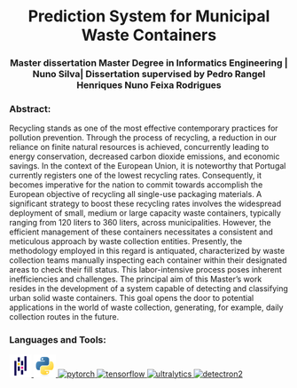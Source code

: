 <h1 align="center">Prediction System for Municipal Waste Containers</h1>
<h3 align="center">Master dissertation Master Degree in Informatics Engineering | Nuno Silva| Dissertation supervised by Pedro Rangel Henriques Nuno Feixa Rodrigues</h3>

<h3 align="left">Abstract:</h3>
<p align="left">
  Recycling stands as one of the most effective contemporary practices for pollution prevention.
Through the process of recycling, a reduction in our reliance on finite natural resources is
achieved, concurrently leading to energy conservation, decreased carbon dioxide emissions,
and economic savings. In the context of the European Union, it is noteworthy that Portugal
currently registers one of the lowest recycling rates. Consequently, it becomes imperative for
the nation to commit towards accomplish the European objective of recycling all single-use
packaging materials.
A significant strategy to boost these recycling rates involves the widespread deployment
of small, medium or large capacity waste containers, typically ranging from 120 liters to
360 liters, across municipalities. However, the efficient management of these containers
necessitates a consistent and meticulous approach by waste collection entities.
Presently, the methodology employed in this regard is antiquated, characterized by waste
collection teams manually inspecting each container within their designated areas to check
their fill status. This labor-intensive process poses inherent inefficiencies and challenges.
The principal aim of this Master’s work resides in the development of a system capable of
detecting and classifying urban solid waste containers. This goal opens the door to potential
applications in the world of waste collection, generating, for example, daily collection routes
in the future.
</p>

<h3 align="left">Languages and Tools:</h3>
<p align="left"> <a href="https://pandas.pydata.org/" target="_blank" rel="noreferrer"> <img src="https://raw.githubusercontent.com/devicons/devicon/2ae2a900d2f041da66e950e4d48052658d850630/icons/pandas/pandas-original.svg" alt="pandas" width="40" height="40"/> </a> <a href="https://www.python.org" target="_blank" rel="noreferrer"> <img src="https://raw.githubusercontent.com/devicons/devicon/master/icons/python/python-original.svg" alt="python" width="40" height="40"/> </a> <a href="https://pytorch.org/" target="_blank" rel="noreferrer"> <img src="https://www.vectorlogo.zone/logos/pytorch/pytorch-icon.svg" alt="pytorch" width="40" height="40"/> </a> <a href="https://www.tensorflow.org" target="_blank" rel="noreferrer"> <img src="https://www.vectorlogo.zone/logos/tensorflow/tensorflow-icon.svg" alt="tensorflow" width="40" height="40"/> </a> <a href="https://docs.ultralytics.com/" target="_blank" rel="noreferrer"><img src="https://assets-global.website-files.com/646dd1f1a3703e451ba81ecc/64994922cf2a6385a4bf4489_UltralyticsYOLO_mark_blue.svg" alt="ultralytics" width="40" height="40"/> </a> <a href="https://ai.meta.com/tools/detectron2/" target="_blank" rel="noreferrer"><img src="https://raw.githubusercontent.com/facebookresearch/detectron2/main/.github/Detectron2-Logo-Horz.svg" alt="detectron2" width="40" height="40"/> </a> </p>
